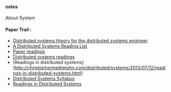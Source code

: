 #### notes
About System 


#### Paper Trail :
  * [Distributed systems theory for the distributed systems engineer](http://the-paper-trail.org/blog/distributed-systems-theory-for-the-distributed-systems-engineer/)
  *  [A Distributed Systems Reading List](http://dancres.github.io/Pages/)
  *  [Paper readings](http://research.cs.wisc.edu/areas/os/Qual/)
  *  [Distributed systems readings](https://news.ycombinator.com/item?id=8697820)
  *  [Readings in distributed systems] (http://christophermeiklejohn.com/distributed/systems/2013/07/12/readings-in-distributed-systems.html)
  *  [Distributed Systems Syllabus](http://www.cs.cmu.edu/~dga/15-440/F12/syllabus.html)
  *  [Readings in DIstributed Systems](http://henryr.github.io/distributed-systems-readings/)
